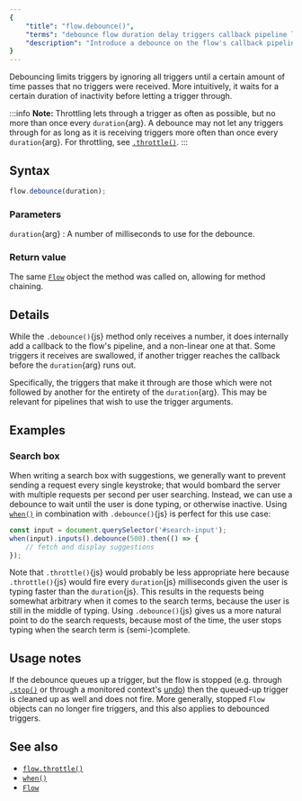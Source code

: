 ```yaml
---
{
	"title": "flow.debounce()",
	"terms": "debounce flow duration delay triggers callback pipeline limit throttle",
	"description": "Introduce a debounce on the flow's callback pipeline, limiting the amount of triggers coming through."
}
---
```


Debouncing limits triggers by ignoring all triggers until a certain amount of time passes that no triggers were received. More intuitively, it waits for a certain duration of inactivity before letting a trigger through.

:::info
**Note:** Throttling lets through a trigger as often as possible, but no more than once every `duration`{arg}. A debounce may not let any triggers through for as long as it is receiving triggers more often than once every `duration`{arg}. For throttling, see [`.throttle()`](/docs/flow/throttle/).
:::

## Syntax

```js
flow.debounce(duration);
```

### Parameters

`duration`{arg}
: A number of milliseconds to use for the debounce.

### Return value

The same [`Flow`](/docs/flow/) object the method was called on, allowing for method chaining.

## Details

While the `.debounce()`{js} method only receives a number, it does internally add a callback to the flow's pipeline, and a non-linear one at that. Some triggers it receives are swallowed, if another trigger reaches the callback before the `duration`{arg} runs out.

Specifically, the triggers that make it through are those which were not followed by another for the entirety of the `duration`{arg}. This may be relevant for pipelines that wish to use the trigger arguments.

## Examples

### Search box

When writing a search box with suggestions, we generally want to prevent sending a request every single keystroke; that would bombard the server with multiple requests per second per user searching. Instead, we can use a debounce to wait until the user is done typing, or otherwise inactive. Using [`when()`](/docs/when/) in combination with `.debounce()`{js} is perfect for this use case:

```js
const input = document.querySelector('#search-input');
when(input).inputs().debounce(500).then(() => {
	// fetch and display suggestions
});
```

Note that `.throttle()`{js} would probably be less appropriate here because `.throttle()`{js} would fire every `duration`{js} milliseconds given the user is typing faster than the `duration`{js}. This results in the requests being somewhat arbitrary when it comes to the search terms, because the user is still in the middle of typing. Using `.debounce()`{js} gives us a more natural point to do the search requests, because most of the time, the user stops typing when the search term is (semi-)complete.

## Usage notes

If the debounce queues up a trigger, but the flow is stopped (e.g. through [`.stop()`](/docs/flow/) or through a monitored context's [undo](/docs/monitor/undo/)) then the queued-up trigger is cleaned up as well and does not fire. More generally, stopped `Flow` objects can no longer fire triggers, and this also applies to debounced triggers.

## See also

- [`flow.throttle()`](/docs/flow/throttle/)
- [`when()`](/docs/when/)
- [`Flow`](/docs/flow/)
